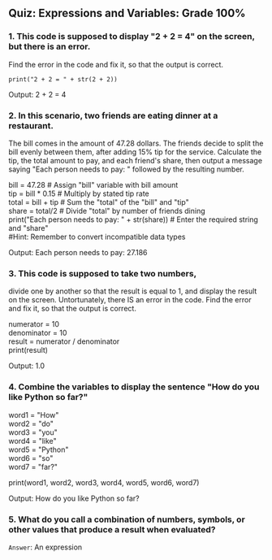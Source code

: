 ## Quiz: Expressions and Variables: Grade 100%

### 1. This code is supposed to display "2 + 2 = 4" on the screen, but there is an error. 
Find the error in the code and fix it, so that the output is correct.
~~~
print("2 + 2 = " + str(2 + 2))
~~~
Output: 2 + 2 = 4

### 2. In this scenario, two friends are eating dinner at a restaurant. 
The bill comes in the amount of 47.28 dollars. The friends decide to split the bill 
evenly between them, after adding 15% tip for the service. Calculate the tip, the 
total amount to pay, and each friend's share, then output a message saying 
"Each person needs to pay: " followed by the resulting number.

bill = 47.28 # Assign "bill" variable with bill amount  
tip = bill * 0.15 # Multiply by stated tip rate     
total = bill + tip # Sum the "total" of the "bill" and "tip"  
share = total/2 # Divide "total" by number of friends dining  
print("Each person needs to pay: " + str(share)) # Enter the required string and "share"   
#Hint: Remember to convert incompatible data types

Output: Each person needs to pay: 27.186

### 3. This code is supposed to take two numbers, 
divide one by another so that the result is equal to 1, and display the result 
on the screen. Untortunately, there IS an error in the code. 
Find the error and fix it, so that the output is correct.

numerator = 10  
denominator = 10  
result = numerator / denominator  
print(result)

Output: 1.0

### 4. Combine the variables to display the sentence "How do you like Python so far?"

word1 = "How"  
word2 = "do"  
word3 = "you"  
word4 = "like"  
word5 = "Python"  
word6 = "so"  
word7 = "far?"  

print(word1, word2, word3, word4, word5, word6, word7)

Output: How do you like Python so far?

### 5. What do you call a combination of numbers, symbols, or other values that produce a result when evaluated?

`Answer`: An expression
